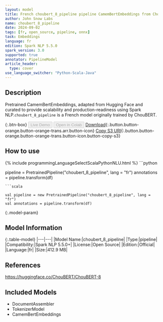 ```yaml
---
layout: model
title: French choubert_8_pipeline pipeline CamemBertEmbeddings from ChouBERT
author: John Snow Labs
name: choubert_8_pipeline
date: 2024-09-02
tags: [fr, open_source, pipeline, onnx]
task: Embeddings
language: fr
edition: Spark NLP 5.5.0
spark_version: 3.0
supported: true
annotator: PipelineModel
article_header:
  type: cover
use_language_switcher: "Python-Scala-Java"
---
```


## Description

Pretrained CamemBertEmbeddings, adapted from Hugging Face and curated to provide scalability and production-readiness using Spark NLP.`choubert_8_pipeline` is a French model originally trained by ChouBERT.

{:.btn-box}
<button class="button button-orange" disabled>Live Demo</button>
<button class="button button-orange" disabled>Open in Colab</button>
[Download](https://s3.amazonaws.com/auxdata.johnsnowlabs.com/public/models/choubert_8_pipeline_fr_5.5.0_3.0_1725319749931.zip){:.button.button-orange.button-orange-trans.arr.button-icon}
[Copy S3 URI](s3://auxdata.johnsnowlabs.com/public/models/choubert_8_pipeline_fr_5.5.0_3.0_1725319749931.zip){:.button.button-orange.button-orange-trans.button-icon.button-copy-s3}

## How to use



<div class="tabs-box" markdown="1">
{% include programmingLanguageSelectScalaPythonNLU.html %}
```python

pipeline = PretrainedPipeline("choubert_8_pipeline", lang = "fr")
annotations =  pipeline.transform(df)   

```
```scala

val pipeline = new PretrainedPipeline("choubert_8_pipeline", lang = "fr")
val annotations = pipeline.transform(df)

```
</div>

{:.model-param}
## Model Information

{:.table-model}
|---|---|
|Model Name:|choubert_8_pipeline|
|Type:|pipeline|
|Compatibility:|Spark NLP 5.5.0+|
|License:|Open Source|
|Edition:|Official|
|Language:|fr|
|Size:|412.9 MB|

## References

https://huggingface.co/ChouBERT/ChouBERT-8

## Included Models

- DocumentAssembler
- TokenizerModel
- CamemBertEmbeddings